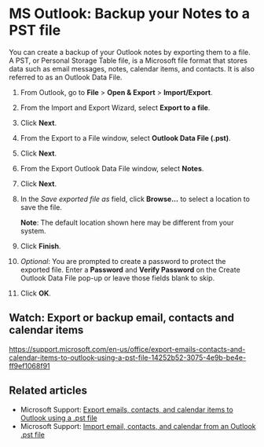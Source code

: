 # MS Outlook: Backup your Notes to a PST file

You can create a backup of your Outlook notes by exporting them to a file. A PST, or Personal Storage Table file, is a Microsoft file format that stores data such as email messages, notes, calendar items, and contacts. It is also referred to as an Outlook Data File.

1. From Outlook, go to **File** \> **Open & Export** > **Import/Export**.  
1. From the Import and Export Wizard, select **Export to a file**.  
1. Click **Next**.
1. From the Export to a File window, select **Outlook Data File (.pst)**. 
1. Click **Next**.
1. From the Export Outlook Data File window, select **Notes**.  
1. Click **Next**.
1. In the _Save exported file as_ field, click **Browse...** to select a location to save the file.

   **Note**: The default location shown here may be different from your system.  

1. Click **Finish**.
1. _Optional_: You are prompted to create a password to protect the exported file. Enter a **Password** and **Verify Password** on the Create Outlook Data File pop-up or leave those fields blank to skip.  
1. Click **OK**.

## Watch: Export or backup email, contacts and calendar items

<https://support.microsoft.com/en-us/office/export-emails-contacts-and-calendar-items-to-outlook-using-a-pst-file-14252b52-3075-4e9b-be4e-ff9ef1068f91>

## Related articles

- Microsoft Support: [Export emails, contacts, and calendar items to Outlook using a .pst file](https://support.microsoft.com/en-us/office/export-emails-contacts-and-calendar-items-to-outlook-using-a-pst-file-14252b52-3075-4e9b-be4e-ff9ef1068f91)
- Microsoft Support: [Import email, contacts, and calendar from an Outlook .pst file](https://support.microsoft.com/en-us/office/import-email-contacts-and-calendar-from-an-outlook-pst-file-431a8e9a-f99f-4d5f-ae48-ded54b3440ac)
